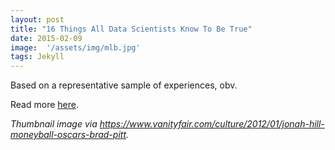 ```yaml
---
layout: post
title: "16 Things All Data Scientists Know To Be True"
date: 2015-02-09
image:  '/assets/img/mlb.jpg'
tags: Jekyll
---
```


Based on a representative sample of experiences, obv.

Read more [here](https://www.buzzfeed.com/anitamehrotra/16-things-all-data-scientists-know-to-be-true).

*Thumbnail image via https://www.vanityfair.com/culture/2012/01/jonah-hill-moneyball-oscars-brad-pitt.*